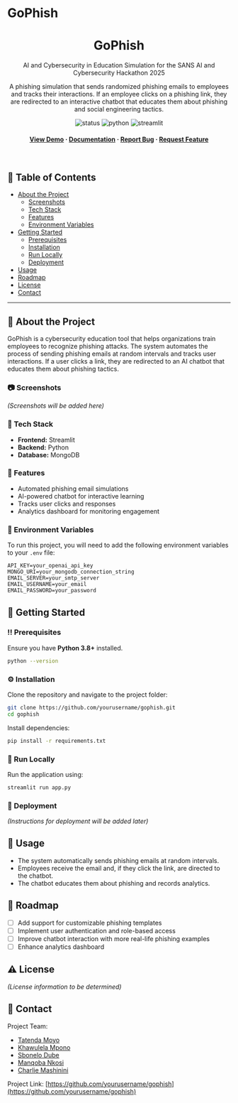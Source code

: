 # GoPhish

<div align="center">
  
  <h1>GoPhish</h1>
  
  <p>
    AI and Cybersecurity in Education Simulation for the SANS AI and Cybersecurity Hackathon 2025
  </p>
  
  <p>
    A phishing simulation that sends randomized phishing emails to employees and tracks their interactions. If an employee clicks on a phishing link, they are redirected to an interactive chatbot that educates them about phishing and social engineering tactics.
  </p>
  
  
<!-- Badges (Add links once available) -->
<p>
  <img src="https://img.shields.io/badge/status-in%20development-orange" alt="status" />
  <img src="https://img.shields.io/badge/python-3.8%2B-blue" alt="python" />
  <img src="https://img.shields.io/badge/made%20with-streamlit-red" alt="streamlit" />
</p>
   
<h4>
    <a href="#">View Demo</a>
  <span> · </span>
    <a href="#">Documentation</a>
  <span> · </span>
    <a href="#">Report Bug</a>
  <span> · </span>
    <a href="#">Request Feature</a>
</h4>
</div>

<br />

## :notebook_with_decorative_cover: Table of Contents

- [About the Project](#star2-about-the-project)
  - [Screenshots](#camera-screenshots)
  - [Tech Stack](#space_invader-tech-stack)
  - [Features](#dart-features)
  - [Environment Variables](#key-environment-variables)
- [Getting Started](#toolbox-getting-started)
  - [Prerequisites](#bangbang-prerequisites)
  - [Installation](#gear-installation)
  - [Run Locally](#running-run-locally)
  - [Deployment](#triangular_flag_on_post-deployment)
- [Usage](#eyes-usage)
- [Roadmap](#compass-roadmap)
- [License](#warning-license)
- [Contact](#handshake-contact)

---

## :star2: About the Project

GoPhish is a cybersecurity education tool that helps organizations train employees to recognize phishing attacks. The system automates the process of sending phishing emails at random intervals and tracks user interactions. If a user clicks a link, they are redirected to an AI chatbot that educates them about phishing tactics.

### :camera: Screenshots

_(Screenshots will be added here)_

### :space_invader: Tech Stack

- **Frontend:** Streamlit
- **Backend:** Python
- **Database:** MongoDB

### :dart: Features

- Automated phishing email simulations
- AI-powered chatbot for interactive learning
- Tracks user clicks and responses
- Analytics dashboard for monitoring engagement

### :key: Environment Variables

To run this project, you will need to add the following environment variables to your `.env` file:

```
API_KEY=your_openai_api_key
MONGO_URI=your_mongodb_connection_string
EMAIL_SERVER=your_smtp_server
EMAIL_USERNAME=your_email
EMAIL_PASSWORD=your_password
```

## :toolbox: Getting Started

### :bangbang: Prerequisites

Ensure you have **Python 3.8+** installed.

```bash
python --version
```

### :gear: Installation

Clone the repository and navigate to the project folder:

```bash
git clone https://github.com/yourusername/gophish.git
cd gophish
```

Install dependencies:

```bash
pip install -r requirements.txt
```

### :running: Run Locally

Run the application using:

```bash
streamlit run app.py
```

### :triangular_flag_on_post: Deployment

_(Instructions for deployment will be added later)_

## :eyes: Usage

- The system automatically sends phishing emails at random intervals.
- Employees receive the email and, if they click the link, are directed to the chatbot.
- The chatbot educates them about phishing and records analytics.

## :compass: Roadmap

- [ ] Add support for customizable phishing templates
- [ ] Implement user authentication and role-based access
- [ ] Improve chatbot interaction with more real-life phishing examples
- [ ] Enhance analytics dashboard

## :warning: License

_(License information to be determined)_

## :handshake: Contact

Project Team:

- [Tatenda Moyo](https://www.linkedin.com/in/tatenda-moyo-576235220/)
- [Khawulela Mpono](https://www.linkedin.com/in/khawulela-mpono-9a7744163/)
- [Sbonelo Dube](https://www.linkedin.com/in/sbonelodube/)
- [Manqoba Nkosi](https://www.linkedin.com/in/manqoba-nkosi-iot/)
- [Charlie Mashinini](https://www.linkedin.com/in/charlie-s-mashinini-490444272/)

Project Link: [https://github.com/yourusername/gophish](https://github.com/yourusername/gophish)
